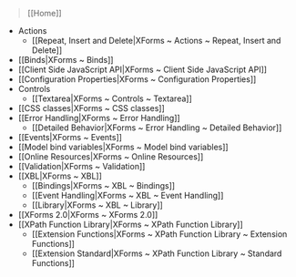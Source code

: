 > [[Home]]

- Actions
    - [[Repeat, Insert and Delete|XForms ~ Actions ~ Repeat, Insert and Delete]]
- [[Binds|XForms ~ Binds]]
- [[Client Side JavaScript API|XForms ~ Client Side JavaScript API]]
- [[Configuration Properties|XForms ~ Configuration Properties]]
- Controls
    - [[Textarea|XForms ~ Controls ~ Textarea]]
- [[CSS classes|XForms ~ CSS classes]]
- [[Error Handling|XForms ~ Error Handling]]
    - [[Detailed Behavior|XForms ~ Error Handling ~ Detailed Behavior]]
- [[Events|XForms ~ Events]]
- [[Model bind variables|XForms ~ Model bind variables]]
- [[Online Resources|XForms ~ Online Resources]]
- [[Validation|XForms ~ Validation]]
- [[XBL|XForms ~ XBL]]
    - [[Bindings|XForms ~ XBL ~ Bindings]]
    - [[Event Handling|XForms ~ XBL ~ Event Handling]]
    - [[Library|XForms ~ XBL ~ Library]]
- [[XForms 2.0|XForms ~ XForms 2.0]]
- [[XPath Function Library|XForms ~ XPath Function Library]]
    - [[Extension Functions|XForms ~ XPath Function Library ~ Extension Functions]]
    - [[Extension Standard|XForms ~ XPath Function Library ~ Standard Functions]]
